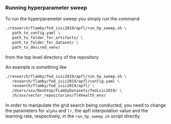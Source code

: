 ### Running hyperparameter sweep

To run the hyperparameter sweep you simply run the command

```bash
./research/flamby/fed_isic2019/apfl/run_hp_sweep.sh \
   path_to_config.yaml \
   path_to_folder_for_artifacts/ \
   path_to_folder_for_dataset/ \
   path_to_desired_venv/
```

from the top level directory of the repository

An example is something like
``` bash
./research/flamby/fed_isic2019/apfl/run_hp_sweep.sh \
   research/flamby/fed_isic2019/apfl/config.yaml \
   research/flamby/fed_isic2019/apfl/ \
   /Users/xxx/Desktop/FLambyDatasets/fedisic2019/ \
   /h/xxx/vector_repositories/fl4health_env/
```

In order to manipulate the grid search being conducted, you need to change the parameters for `alpha` and `lr`, the apfl interpolation value and the learning rate, respectively, in the `run_hp_sweep.sh` script directly.
